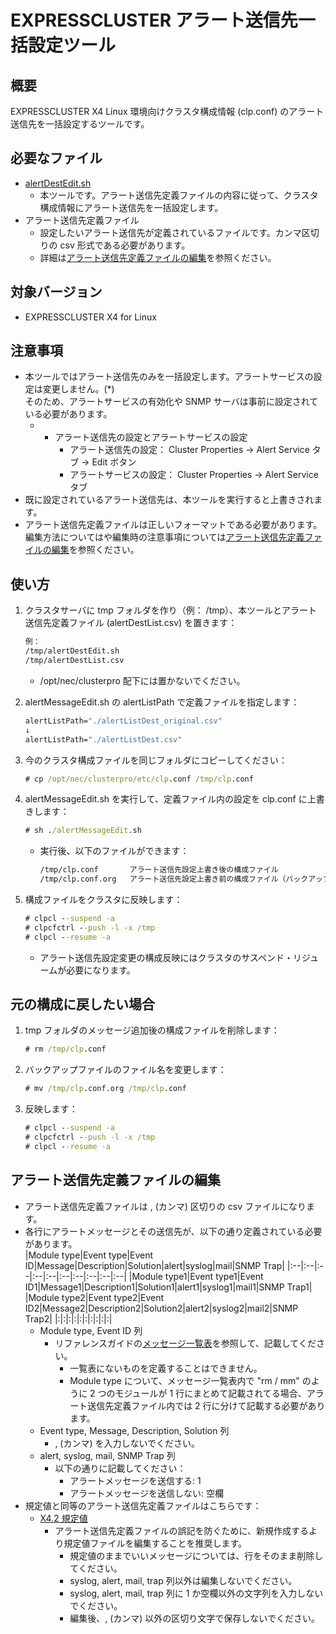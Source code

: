 # EXPRESSCLUSTER アラート送信先一括設定ツール
## 概要
EXPRESSCLUSTER X4 Linux 環境向けクラスタ構成情報 (clp.conf) のアラート送信先を一括設定するツールです。

## 必要なファイル
- [alertDestEdit.sh](https://github.com/EXPRESSCLUSTER/AlertMessages/tree/main/script)
	- 本ツールです。アラート送信先定義ファイルの内容に従って、クラスタ構成情報にアラート送信先を一括設定します。
- アラート送信先定義ファイル
	- 設定したいアラート送信先が定義されているファイルです。カンマ区切りの csv 形式である必要があります。
	- 詳細は[アラート送信先定義ファイルの編集](https://github.com/EXPRESSCLUSTER/AlertMessages/new/main#%E3%82%A2%E3%83%A9%E3%83%BC%E3%83%88%E9%80%81%E4%BF%A1%E5%85%88%E5%AE%9A%E7%BE%A9%E3%83%95%E3%82%A1%E3%82%A4%E3%83%AB%E3%81%AE%E7%B7%A8%E9%9B%86)を参照ください。

## 対象バージョン
- EXPRESSCLUSTER X4 for Linux

## 注意事項
- 本ツールではアラート送信先のみを一括設定します。アラートサービスの設定は変更しません。(*)  
	そのため、アラートサービスの有効化や SNMP サーバは事前に設定されている必要があります。
	- * アラート送信先の設定とアラートサービスの設定
		- アラート送信先の設定： Cluster Properties -> Alert Service タブ -> Edit ボタン
		- アラートサービスの設定： Cluster Properties -> Alert Service タブ
- 既に設定されているアラート送信先は、本ツールを実行すると上書きされます。
- アラート送信先定義ファイルは正しいフォーマットである必要があります。  
	編集方法についてはや編集時の注意事項については[アラート送信先定義ファイルの編集](https://github.com/EXPRESSCLUSTER/AlertMessages/new/main#%E3%82%A2%E3%83%A9%E3%83%BC%E3%83%88%E9%80%81%E4%BF%A1%E5%85%88%E5%AE%9A%E7%BE%A9%E3%83%95%E3%82%A1%E3%82%A4%E3%83%AB%E3%81%AE%E7%B7%A8%E9%9B%86)を参照ください。

## 使い方
1. クラスタサーバに tmp フォルダを作り（例： /tmp）、本ツールとアラート送信先定義ファイル (alertDestList.csv) を置きます：  
	```bat
	例：
	/tmp/alertDestEdit.sh
	/tmp/alertDestList.csv
	```
	- /opt/nec/clusterpro 配下には置かないでください。

1. alertMessageEdit.sh の alertListPath で定義ファイルを指定します：  
	```bat
	alertListPath="./alertListDest_original.csv"
	↓
	alertListPath="./alertListDest.csv"
	```
1. 今のクラスタ構成ファイルを同じフォルダにコピーしてください：  
	```bat
	# cp /opt/nec/clusterpro/etc/clp.conf /tmp/clp.conf
	```
1. alertMessageEdit.sh を実行して、定義ファイル内の設定を clp.conf に上書きします：  
	```bat
	# sh ./alertMessageEdit.sh
	```
	- 実行後、以下のファイルができます：  
		```bat
		/tmp/clp.conf     	アラート送信先設定上書き後の構成ファイル
		/tmp/clp.conf.org	アラート送信先設定上書き前の構成ファイル（バックアップ）
		```
1. 構成ファイルをクラスタに反映します：  
	```bat
	# clpcl --suspend -a
	# clpcfctrl --push -l -x /tmp
	# clpcl --resume -a
	```
	- アラート送信先設定変更の構成反映にはクラスタのサスペンド・リジュームが必要になります。

## 元の構成に戻したい場合
1. tmp フォルダのメッセージ追加後の構成ファイルを削除します：  
	```bat
	# rm /tmp/clp.conf
	```
1. バックアップファイルのファイル名を変更します：  
	```bat
	# mv /tmp/clp.conf.org /tmp/clp.conf
	```
1. 反映します：  
	```bat
	# clpcl --suspend -a
	# clpcfctrl --push -l -x /tmp
	# clpcl --resume -a
	```
## アラート送信先定義ファイルの編集
- アラート送信先定義ファイルは , (カンマ) 区切りの csv ファイルになります。
- 各行にアラートメッセージとその送信先が、以下の通り定義されている必要があります。  
	|Module type|Event type|Event ID|Message|Description|Solution|alert|syslog|mail|SNMP Trap|
	|:--|:--|:--|:--|:--|:--|:--|:--|:--|:--|
	|Module type1|Event type1|Event ID1|Message1|Description1|Solution1|alert1|syslog1|mail1|SNMP Trap1|
	|Module type2|Event type2|Event ID2|Message2|Description2|Solution2|alert2|syslog2|mail2|SNMP Trap2|
	|:|:|:|:|:|:|:|:|:|:|
	- Module type, Event ID 列
		- リファレンスガイドの[メッセージ一覧表](https://docs.nec.co.jp/sites/default/files/minisite/static/09fe37c6-42ac-47c2-a2a9-93b4b24cc229/ecx_x42_linux_en/L42_RG_EN/L_RG_10.html#messages-reported-by-syslog-alert-mail-and-snmp-trap)を参照して、記載してください。
			- 一覧表にないものを定義することはできません。
			- Module type について、メッセージ一覧表内で "rm / mm" のように 2 つのモジュールが 1 行にまとめて記載されてる場合、アラート送信先定義ファイル内では 2 行に分けて記載する必要があります。
	- Event type, Message, Description, Solution 列
		- , (カンマ) を入力しないでください。
	- alert, syslog, mail, SNMP Trap 列
		- 以下の通りに記載してください：
			- アラートメッセージを送信する: 1
			- アラートメッセージを送信しない: 空欄
- 規定値と同等のアラート送信先定義ファイルはこちらです：
	- [X4.2 規定値](https://github.com/EXPRESSCLUSTER/AlertMessages/blob/main/csv/X42_alertDestList_org.csv)
		- アラート送信先定義ファイルの誤記を防ぐために、新規作成するより規定値ファイルを編集することを推奨します。
			- 規定値のままでいいメッセージについては、行をそのまま削除してください。
			- syslog, alert, mail, trap 列以外は編集しないでください。
			- syslog, alert, mail, trap 列に 1 か空欄以外の文字列を入力しないでください。
			- 編集後、, (カンマ) 以外の区切り文字で保存しないでください。
